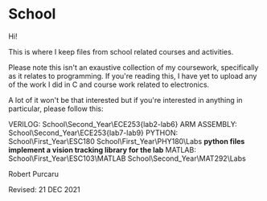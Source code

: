 # School
Hi!

This is where I keep files from school related courses and activities.

Please note this isn't an exaustive collection of my coursework, specifically as it relates to programming. If you're reading this,
I have yet to upload any of the work I did in C and course work related to electronics. 

A lot of it won't be that interested but if you're interested in anything in particular, please follow this:

VERILOG:         School\Second_Year\ECE253\{lab2-lab6}
ARM ASSEMBLY:    School\Second_Year\ECE253\{lab7-lab9}
PYTHON:          School\First_Year\ESC180
                 School\First_Year\PHY180\Labs **python files implement a vision tracking library for the lab**
MATLAB:          School\First_Year\ESC103\MATLAB
                 School\Second_Year\MAT292\Labs
               
Robert Purcaru

Revised: 21 DEC 2021
